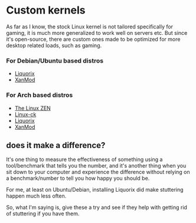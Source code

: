 # Custom kernels
As far as I know, the stock Linux kernel is not tailored specifically for gaming, 
it is much more generalized to work well on servers etc. But since it's open-source, 
there are custom ones made to be optimized for more desktop related loads, such as gaming.

### For Debian/Ubuntu based distros
- [Liquorix](https://liquorix.net/)  
- [XanMod](https://xanmod.org/)

### For Arch based distros
- [The Linux ZEN](https://archlinux.org/packages/extra/x86_64/linux-zen/)  
- [Linux-ck](https://aur.archlinux.org/packages/linux-ck)  
- [Liquorix](https://aur.archlinux.org/packages/linux-lqx/)  
- [XanMod](https://aur.archlinux.org/packages/?O=0&SeB=nd&K=linux-xanmod&outdated=&SB=n&SO=a&PP=50&do_Search=Go)

## does it make a difference?
It's one thing to measure the effectiveness of something using a tool/benchmark that tells you the number, 
and it's another thing when you sit down to your computer and experience the difference 
without relying on a benchmark/number to tell you how happy you should be.  

For me, at least on Ubuntu/Debian, installing Liquorix did make stuttering happen much less often.  

So, what I'm saying is, give these a try and see if they help with getting rid of stuttering if you have them.
